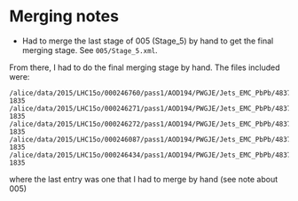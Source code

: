 # Merging notes

- Had to merge the last stage of 005 (Stage_5) by hand to get the final merging stage. See `005/Stage_5.xml`.

From there, I had to do the final merging stage by hand. The files included were:

```
/alice/data/2015/LHC15o/000246760/pass1/AOD194/PWGJE/Jets_EMC_PbPb/4837_20190917-1835
/alice/data/2015/LHC15o/000246271/pass1/AOD194/PWGJE/Jets_EMC_PbPb/4837_20190917-1835
/alice/data/2015/LHC15o/000246272/pass1/AOD194/PWGJE/Jets_EMC_PbPb/4837_20190917-1835
/alice/data/2015/LHC15o/000246087/pass1/AOD194/PWGJE/Jets_EMC_PbPb/4837_20190917-1835
/alice/data/2015/LHC15o/000246434/pass1/AOD194/PWGJE/Jets_EMC_PbPb/4837_20190917-1835
```

where the last entry was one that I had to merge by hand (see note about 005)
